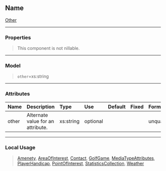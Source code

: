 ## Name ##

[Other](AOther.md)

---



### Properties ###

> This component is not nillable.

---


### Model ###

> `other`=xs:string

---


### Attributes ###

| **Name** | **Description** | **Type** | **Use** | **Default** | **Fixed** | **Form** |
|:---------|:----------------|:---------|:--------|:------------|:----------|:---------|
| other |  				Alternate value for an attribute.			 | xs:string | optional |  |  | unqualified |


---


### Local Usage ###
> [Amenety](CAmenety.md), [AreaOfInterest](CAreaOfInterest.md), [Contact](CContact.md), [GolfGame](CGolfGame.md), [MediaTypeAttributes](AMediaTypeAttributes.md), [PlayerHandicap](CPlayerHandicap.md), [PointOfInterest](CPointOfInterest.md), [StatisticsCollection](CStatisticsCollection.md), [Weather](CWeather.md)